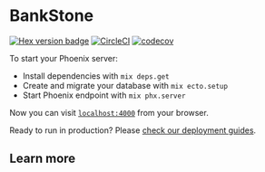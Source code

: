 # BankStone
[![Hex version badge](https://img.shields.io/hexpm/v/bank_stone.svg)](https://hex.pm/packages/bank_stone)
[![CircleCI](https://circleci.com/gh/theguuholi/bank_stone.svg?style=svg)](https://circleci.com/gh/theguuholi/bank_stone)
[![codecov](https://codecov.io/gh/theguuholi/bank_stone/branch/master/graph/badge.svg)](https://codecov.io/gh/theguuholi/bank_stone)

To start your Phoenix server:
  * Install dependencies with `mix deps.get`
  * Create and migrate your database with `mix ecto.setup`
  * Start Phoenix endpoint with `mix phx.server`

Now you can visit [`localhost:4000`](http://localhost:4000) from your browser.

Ready to run in production? Please [check our deployment guides](https://hexdocs.pm/phoenix/deployment.html).

## Learn more
